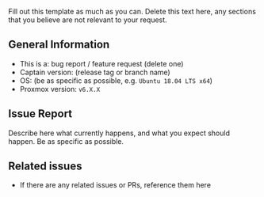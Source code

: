 Fill out this template as much as you can.
Delete this text here, any sections that you believe are not relevant to your request.

## General Information

- This is a: bug report / feature request (delete one)
- Captain version: (release tag or branch name)
- OS: (be as specific as possible, e.g. `Ubuntu 18.04 LTS x64`)
- Proxmox version: `v6.X.X`

## Issue Report

Describe here what currently happens, and what you expect
should happen. Be as specific as possible.

## Related issues

- If there are any related issues or PRs, reference them here